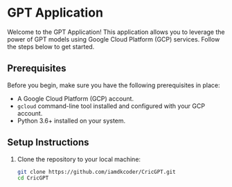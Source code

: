 # GPT Application

Welcome to the GPT Application! This application allows you to leverage the power of GPT models using Google Cloud Platform (GCP) services. Follow the steps below to get started.

## Prerequisites

Before you begin, make sure you have the following prerequisites in place:

- A Google Cloud Platform (GCP) account.
- `gcloud` command-line tool installed and configured with your GCP account.
- Python 3.6+ installed on your system.

## Setup Instructions

1. Clone the repository to your local machine:

   ```bash
   git clone https://github.com/iamdkcoder/CricGPT.git
   cd CricGPT
